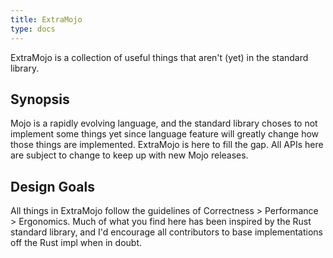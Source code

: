 ```yaml
---
title: ExtraMojo
type: docs
---
```


ExtraMojo is a collection of useful things that aren't (yet) in the standard library.

## Synopsis

Mojo is a rapidly evolving language, and the standard library choses to not implement some things yet since language feature will greatly change how those things are implemented.
ExtraMojo is here to fill the gap.
All APIs here are subject to change to keep up with new Mojo releases.

## Design Goals

All things in ExtraMojo follow the guidelines of Correctness > Performance > Ergonomics.
Much of what you find here has been inspired by the Rust standard library, and I'd encourage all contributors to base implementations off the Rust impl when in doubt.
